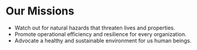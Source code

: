 # Our Missions
- Watch out for natural hazards that threaten lives and properties.
- Promote operational efficiency and resilience for every organization.
- Advocate a healthy and sustainable environment for us human beings.
